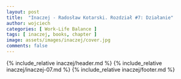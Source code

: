 ```yaml
---
layout: post
title:  "Inaczej - Radosław Kotarski. Rozdział #7: Działanie"
author: wojciech
categories: [ Work-Life Balance ]
tags: [ inaczej, books, chapter ]
image: assets/images/inaczej/cover.jpg
comments: false
---
```

{% include_relative inaczej/header.md %}
{% include_relative inaczej/inaczej-07.md %}
{% include_relative inaczej/footer.md %}